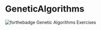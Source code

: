 # GeneticAlgorithms
![forthebadge](https://forthebadge.com/images/badges/made-with-c-sharp.svg)
Genetic Algorithms Exercises
